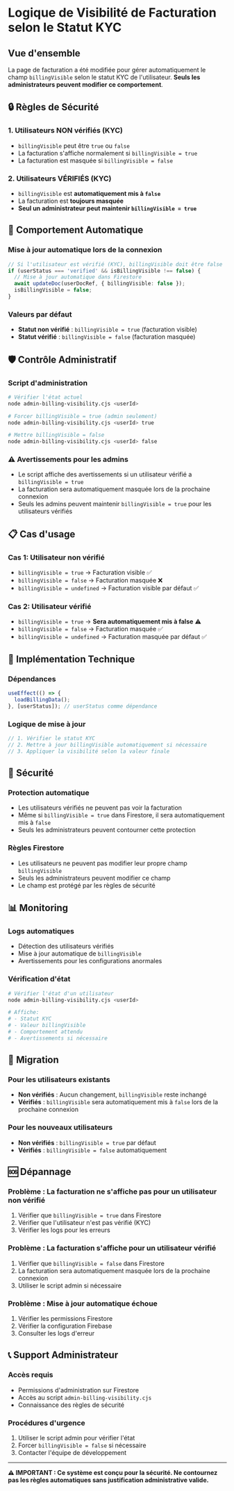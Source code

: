 # Logique de Visibilité de Facturation selon le Statut KYC

## Vue d'ensemble

La page de facturation a été modifiée pour gérer automatiquement le champ `billingVisible` selon le statut KYC de l'utilisateur. **Seuls les administrateurs peuvent modifier ce comportement**.

## 🔒 Règles de Sécurité

### 1. **Utilisateurs NON vérifiés (KYC)**
- `billingVisible` peut être `true` ou `false`
- La facturation s'affiche normalement si `billingVisible = true`
- La facturation est masquée si `billingVisible = false`

### 2. **Utilisateurs VÉRIFIÉS (KYC)**
- `billingVisible` est **automatiquement mis à `false`**
- La facturation est **toujours masquée**
- **Seul un administrateur peut maintenir `billingVisible = true`**

## 🔄 Comportement Automatique

### Mise à jour automatique lors de la connexion
```typescript
// Si l'utilisateur est vérifié (KYC), billingVisible doit être false
if (userStatus === 'verified' && isBillingVisible !== false) {
  // Mise à jour automatique dans Firestore
  await updateDoc(userDocRef, { billingVisible: false });
  isBillingVisible = false;
}
```

### Valeurs par défaut
- **Statut non vérifié** : `billingVisible = true` (facturation visible)
- **Statut vérifié** : `billingVisible = false` (facturation masquée)

## 🛡️ Contrôle Administratif

### Script d'administration
```bash
# Vérifier l'état actuel
node admin-billing-visibility.cjs <userId>

# Forcer billingVisible = true (admin seulement)
node admin-billing-visibility.cjs <userId> true

# Mettre billingVisible = false
node admin-billing-visibility.cjs <userId> false
```

### ⚠️ Avertissements pour les admins
- Le script affiche des avertissements si un utilisateur vérifié a `billingVisible = true`
- La facturation sera automatiquement masquée lors de la prochaine connexion
- Seuls les admins peuvent maintenir `billingVisible = true` pour les utilisateurs vérifiés

## 📋 Cas d'usage

### Cas 1: Utilisateur non vérifié
- `billingVisible = true` → Facturation visible ✅
- `billingVisible = false` → Facturation masquée ❌
- `billingVisible = undefined` → Facturation visible par défaut ✅

### Cas 2: Utilisateur vérifié
- `billingVisible = true` → **Sera automatiquement mis à false** ⚠️
- `billingVisible = false` → Facturation masquée ✅
- `billingVisible = undefined` → Facturation masquée par défaut ✅

## 🔧 Implémentation Technique

### Dépendances
```typescript
useEffect(() => {
  loadBillingData();
}, [userStatus]); // userStatus comme dépendance
```

### Logique de mise à jour
```typescript
// 1. Vérifier le statut KYC
// 2. Mettre à jour billingVisible automatiquement si nécessaire
// 3. Appliquer la visibilité selon la valeur finale
```

## 🚨 Sécurité

### Protection automatique
- Les utilisateurs vérifiés ne peuvent pas voir la facturation
- Même si `billingVisible = true` dans Firestore, il sera automatiquement mis à `false`
- Seuls les administrateurs peuvent contourner cette protection

### Règles Firestore
- Les utilisateurs ne peuvent pas modifier leur propre champ `billingVisible`
- Seuls les administrateurs peuvent modifier ce champ
- Le champ est protégé par les règles de sécurité

## 📊 Monitoring

### Logs automatiques
- Détection des utilisateurs vérifiés
- Mise à jour automatique de `billingVisible`
- Avertissements pour les configurations anormales

### Vérification d'état
```bash
# Vérifier l'état d'un utilisateur
node admin-billing-visibility.cjs <userId>

# Affiche:
# - Statut KYC
# - Valeur billingVisible
# - Comportement attendu
# - Avertissements si nécessaire
```

## 🔄 Migration

### Pour les utilisateurs existants
- **Non vérifiés** : Aucun changement, `billingVisible` reste inchangé
- **Vérifiés** : `billingVisible` sera automatiquement mis à `false` lors de la prochaine connexion

### Pour les nouveaux utilisateurs
- **Non vérifiés** : `billingVisible = true` par défaut
- **Vérifiés** : `billingVisible = false` automatiquement

## 🆘 Dépannage

### Problème : La facturation ne s'affiche pas pour un utilisateur non vérifié
1. Vérifier que `billingVisible = true` dans Firestore
2. Vérifier que l'utilisateur n'est pas vérifié (KYC)
3. Vérifier les logs pour les erreurs

### Problème : La facturation s'affiche pour un utilisateur vérifié
1. Vérifier que `billingVisible = false` dans Firestore
2. La facturation sera automatiquement masquée lors de la prochaine connexion
3. Utiliser le script admin si nécessaire

### Problème : Mise à jour automatique échoue
1. Vérifier les permissions Firestore
2. Vérifier la configuration Firebase
3. Consulter les logs d'erreur

## 📞 Support Administrateur

### Accès requis
- Permissions d'administration sur Firestore
- Accès au script `admin-billing-visibility.cjs`
- Connaissance des règles de sécurité

### Procédures d'urgence
1. Utiliser le script admin pour vérifier l'état
2. Forcer `billingVisible = false` si nécessaire
3. Contacter l'équipe de développement

---

**⚠️ IMPORTANT : Ce système est conçu pour la sécurité. Ne contournez pas les règles automatiques sans justification administrative valide.**
